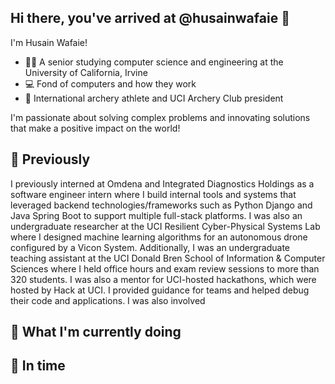 ## Hi there, you've arrived at @husainwafaie 👋
I'm Husain Wafaie!
- 👨‍🎓 A senior studying computer science and engineering at the University of California, Irvine
- 💻 Fond of computers and how they work
- 🏹 International archery athlete and UCI Archery Club president

I'm passionate about solving complex problems and innovating solutions that make a positive impact on the world!
<!--
**husainwafaie/husainwafaie** is a ✨ _special_ ✨ repository because its `README.md` (this file) appears on your GitHub profile.

Here are some ideas to get you started:

- 🔭 I’m currently working on ...
- 🌱 I’m currently learning ...
- 👯 I’m looking to collaborate on ...
- 🤔 I’m looking for help with ...
- 💬 Ask me about ...
- 📫 How to reach me: ...
- 😄 Pronouns: ...
- ⚡ Fun fact: ...
 🌟 Previously
- 🚀 What I'm currently doing
-->

## 🌟 Previously
I previously interned at Omdena and Integrated Diagnostics Holdings as a software engineer intern where I build internal tools and systems that leveraged backend technologies/frameworks such as Python Django and Java Spring Boot to support multiple full-stack platforms.
I was also an undergraduate researcher at the UCI Resilient Cyber-Physical Systems Lab where I designed machine learning algorithms for an autonomous drone configured by a Vicon System. Additionally, I was an undergraduate teaching assistant at the UCI Donald Bren School of Information & Computer Sciences where I held office hours and exam review sessions to more than 320 students.
I was also a mentor for UCI-hosted hackathons, which were hosted by Hack at UCI. I provided guidance for teams and helped debug their code and applications. I was also involved 
## 🚀 What I'm currently doing

## 💭 In time 
